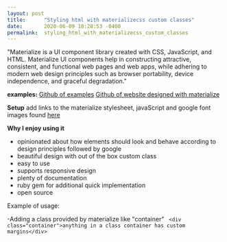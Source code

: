 ```yaml
---
layout: post
title:      "Styling html with materializecss custom classes"
date:       2020-06-09 18:28:53 -0400
permalink:  styling_html_with_materializecss_custom_classes
---
```



"Materialize is a UI component library created with CSS, JavaScript, and HTML. Materialize UI components help in constructing attractive, consistent, and functional web pages and web apps, while adhering to modern web design principles such as browser portability, device independence, and graceful degradation."

**examples:**
[Github of examples](https://github.com/3Mustard/materializecssTutorial)
[Github of website designed with materialize](https://github.com/3Mustard/website-template-materializecss)

**Setup** 
add links to the materialize stylesheet, javaScript and google font images found [here](https://materializecss.com/getting-started.html)

**Why I enjoy using it**
* opinionated about how elements should look and behave according to design principles followed by google
* beautiful design with out of the box custom class
* easy to use
* supports responsive design 
* plenty of documentation 
* ruby gem for additional quick implementation 
* open source

Example of usage:

-Adding a class provided by materialize like "container"
``` <div class="container">anything in a class container has custom margins</div>``` 
